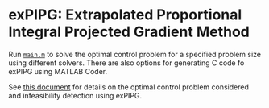 # exPIPG: Extrapolated Proportional Integral Projected Gradient Method

Run [`main.m`](main.m) to solve the optimal control problem for a specified problem size using different solvers. There are also options for generating C code fo exPIPG using MATLAB Coder.

See [this document](docs/docs.pdf) for details on the optimal control problem considered and infeasibility detection using exPIPG.
